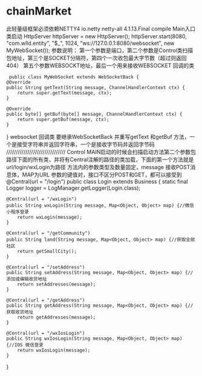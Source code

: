 # chainMarket
此轻量级框架必须依赖NETTY4
<dependency>
      <groupId>io.netty</groupId>
      <artifactId>netty-all</artifactId>
      <version>4.1.13.Final</version>
      <scope>compile</scope>
    </dependency>
    Main入口类启动
     HttpServer httpServer = new HttpServer();
        httpServer.start(8080, "com.wlld.entity", "$_", 1024,
                "ws://127.0.0.1:8080/websocket", new MyWebSocket());
     参数说明：
     第一个参数是端口，第二个参数是Control类扫描包地址，第三个是SOCKET分隔符，第四个一次收包最大字节数（超过则返回404）
     第五个参数WEBSOCKT地址，最后一个用来接收WEBSOCKET 回调的类
     
     public class MyWebSocket extends WebSocketBack {
    @Override
    public String getText(String message, ChannelHandlerContext ctx) {
        return super.getText(message, ctx);
    }

    @Override
    public byte[] getBuf(byte[] message, ChannelHandlerContext ctx) {
        return super.getBuf(message, ctx);
    }
}
websocket 回调类 要继承WebSocketBack 并重写getText 和getBuf 方法，一个是接受字符串并返回字符串，一个是接收字节码并返回字节码
///////////////////////////////
Control  MAIN启动的时候会扫描启动方法第二个参数包路径下面的所有类，并将有Central注解的路径的类加载，下面的第一个方法就是
url/login/wxLogin为路径
方法内的参数类型及数量固定，message 接收POST消息体，MAP为URL 参数的键值对，接口不区分POST和GET，都可以接受到
@Central(url = "/login")
public class Login extends Business {
    static final Logger logger = LogManager.getLogger(Login.class);

    @Central(url = "/wxLogin")
    public String wxLogin(String message, Map<Object, Object> map) {//微信小程序登录
        return wxLogin(message);
    }

    @Central(url = "/getCommunity")
    public String land(String message, Map<Object, Object> map) {//获取全部社区
        return getSmallCity();
    }

    @Central(url = "/setAddress")
    public String setAddress(String message, Map<Object, Object> map) {//添加或编辑收货地址
        return setAddresses(message);
    }

    @Central(url = "/getAddress")
    public String getAddress(String message, Map<Object, Object> map) {//获取收货地址
        return getAddresses(message);
    }

    @Central(url = "/wxIosLogin")
    public String wxIosLogin(String message, Map<Object, Object> map) {//IOS 微信登录
        return wxIosLogin(message);
    }
}
